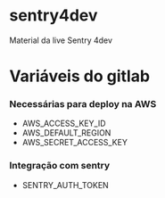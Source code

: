 # sentry4dev
Material da live Sentry 4dev


# Variáveis do gitlab

### Necessárias para deploy na AWS

- AWS_ACCESS_KEY_ID
- AWS_DEFAULT_REGION
- AWS_SECRET_ACCESS_KEY

### Integração com sentry

- SENTRY_AUTH_TOKEN
